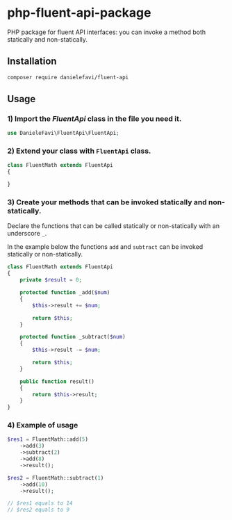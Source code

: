 # php-fluent-api-package

PHP package for fluent API interfaces: you can invoke a method both statically and non-statically.

## Installation

```sh
composer require danielefavi/fluent-api
```

## Usage

### 1) Import the *FluentApi* class in the file you need it.

```php
use DanieleFavi\FluentApi\FluentApi;
```

### 2) Extend your class with `FluentApi` class.

```php
class FluentMath extends FluentApi
{

}
```

### 3) Create your methods that can be invoked statically and non-statically.

Declare the functions that can be called statically or non-statically with an underscore `_`.

In the example below the functions `add` and `subtract` can be invoked statically or non-statically.

```php
class FluentMath extends FluentApi
{
    private $result = 0;

    protected function _add($num)
    {
        $this->result += $num;

        return $this;
    }

    protected function _subtract($num)
    {
        $this->result -= $num;

        return $this;
    }

    public function result()
    {
        return $this->result;
    }
}
```

### 4) Example of usage

```php
$res1 = FluentMath::add(5)
    ->add(3)
    ->subtract(2)
    ->add(8)
    ->result();

$res2 = FluentMath::subtract(1)
    ->add(10)
    ->result();

// $res1 equals to 14
// $res2 equals to 9
```